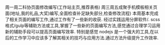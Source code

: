 周一周二科协页面修改编写(工作站主页,推荐表格)  周三周五成聚手机模板相关页面(地址,我的礼品,大奖)编写,全面检查补足缺失部分,检查修改流程)
本周基本完成了相关页面的编写工作,通过工作有了一些新的收获.
经过实践运用分屏软件/. scss 格式/gulp等辅助方法或工具,掌握了一些新的页面编写方法,感觉通过合理学习运用新的辅助手段可以提高页面编写效率. 特别是感觉 nodejs 是一个强大的工具,在以后的工作学习中应该多了解其相关的技巧与应用方法.通过方法升级提升工作效率.